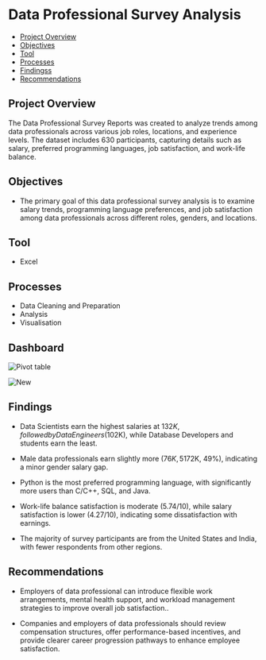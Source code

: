 # Data Professional Survey Analysis

- [Project Overview](#project_overview)
- [Objectives](#objectives)
- [Tool](#tool)
- [Processes](#processes)
- [Findingss](#findings)
- [Recommendations](#recommendations)

## Project Overview

The Data Professional Survey Reports was created to analyze trends among data professionals across various job roles, locations, and experience levels. The dataset includes 630 participants, capturing details such as salary, preferred programming languages, job satisfaction, and work-life balance. 

## Objectives

- The primary goal of this data professional survey analysis is to examine salary trends, programming language preferences, and job satisfaction among data professionals across different roles, genders, and locations.


## Tool

- Excel 

## Processes

- Data Cleaning and Preparation
- Analysis
- Visualisation

## Dashboard 
![Pivot table](https://github.com/user-attachments/assets/9c3ace19-9a27-4ac8-b854-12d8595b9d79)

![New](https://github.com/user-attachments/assets/6ac0eafb-4f5c-41f5-9c4c-88b31be7004a)

## Findings

- Data Scientists earn the highest salaries at $132K, followed by Data Engineers ($102K), while Database Developers and students earn the least.

- Male data professionals earn slightly more ($76K, 51%) than female professionals ($72K, 49%), indicating a minor gender salary gap.

- Python is the most preferred programming language, with significantly more users than C/C++, SQL, and Java.

- Work-life balance satisfaction is moderate (5.74/10), while salary satisfaction is lower (4.27/10), indicating some dissatisfaction with earnings.

- The majority of survey participants are from the United States and India, with fewer respondents from other regions.

## Recommendations

- Employers of data professional can introduce flexible work arrangements, mental health support, and workload management strategies to improve overall job satisfaction..
  
- Companies and employers of data professionals should review compensation structures, offer performance-based incentives, and provide clearer career progression pathways to enhance employee satisfaction.



